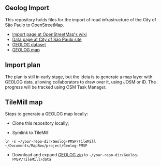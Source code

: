 ## Geolog Import

This repository holds files for the import of road infrastructure of the City of São Paulo to OpenStreetMap.

* [Import page at OpenStreetMap's wiki](https://wiki.openstreetmap.org/wiki/Geolog_PMSP_Import)
* [Data page at City of São Paulo site](http://www.prefeitura.sp.gov.br/cidade/secretarias/desenvolvimento_urbano/dados_estatisticos/index.php?p=160798)
* [GEOLOG dataset](http://www.prefeitura.sp.gov.br/cidade/secretarias/upload/desenvolvimento_urbano/dados_estatisticos/arquivos/20131203_geolog.zip)
* [GEOLOG map](https://api.tiles.mapbox.com/v4/mapaslivres.hnhcwhfr/page.html?access_token=pk.eyJ1IjoibWFwYXNsaXZyZXMiLCJhIjoidmVxbkRhRSJ9.fe8NAiiw9ACGjVgGgowbgg)


## Import plan

The plan is still in early stage, but the ideia is to generate a map layer with GEOLOG data, allowing collaborators to draw over it, using JOSM or iD. The progress will be tracked using OSM Task Manager.

## TileMill map

Steps to generate a GEOLOG map locally:

* Clone this repository locally;

* Symlink to TileMill 

```ln -s ~/your-repo-dir/Geolog-PMSP/TileMill ~/Documents/MapBox/project/Geolog-PMSP```

* Download and expand [GEOLOG zip](http://www.prefeitura.sp.gov.br/cidade/secretarias/upload/desenvolvimento_urbano/dados_estatisticos/arquivos/20131203_geolog.zip) to `~/your-repo-dir/Geolog-PMSP/TileMill/data` 
